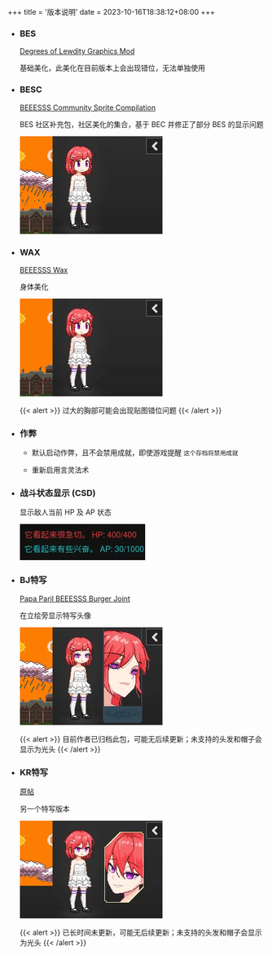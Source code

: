 +++
title = '版本说明'
date = 2023-10-16T18:38:12+08:00
+++

- ### BES

  [Degrees of Lewdity Graphics Mod][beeesss]

  基础美化，此美化在目前版本上会出现错位，无法单独使用

- ### BESC

  [BEEESSS Community Sprite Compilation][beeesss-ext]

  BES 社区补充包，社区美化的集合，基于 BEC 并修正了部分 BES 的显示问题

  ![预览](readme-besc.webp)

- ### WAX

  [BEEESSS Wax][beeesss-wax]

  身体美化

  ![预览](readme-wax.webp)

  {{< alert >}}
  过大的胸部可能会出现贴图错位问题
  {{< /alert >}}

- ### 作弊

  - 默认启动作弊，且不会禁用成就，即使游戏提醒 `这个存档将禁用成就`

  - 重新启用言灵法术

- ### 战斗状态显示 (CSD)

  显示敌人当前 HP 及 AP 状态

  ![预览](readme-hp.webp)

- ### BJ特写

  [Papa Paril BEEESSS Burger Joint][sideview-bj]

  在立绘旁显示特写头像

  ![预览](readme-bj.webp)

  {{< alert >}}
  目前作者已归档此包，可能无后续更新；未支持的头发和帽子会显示为光头
  {{< /alert >}}

- ### KR特写

  [原帖][sideview-kr]

  另一个特写版本

  ![预览](readme-kr.webp)

  {{< alert >}}
  已长时间未更新，可能无后续更新；未支持的头发和帽子会显示为光头
  {{< /alert >}}


[beeesss]: https://gitgud.io/BEEESSS/degrees-of-lewdity-graphics-mod
[beeesss-ext]: https://gitgud.io/Kaervek/kaervek-beeesss-community-sprite-compilation
[beeesss-wax]: https://gitgud.io/GTXMEGADUDE/beeesss-wax
[sideview-bj]: https://gitgud.io/GTXMEGADUDE/papa-paril-burger-joint
[sideview-kr]: https://arca.live/b/textgame/83875947
